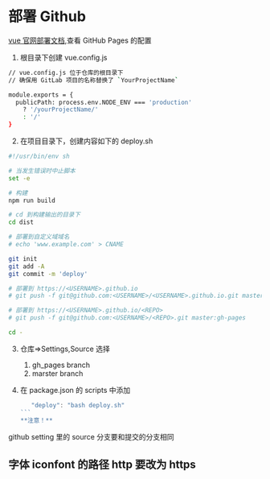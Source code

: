# 部署 Github

[vue 官网部署文档](https://cli.vuejs.org/zh/guide/deployment.html),查看 GitHub Pages 的配置

1. 根目录下创建 vue.config.js

```sh
// vue.config.js 位于仓库的根目录下
// 确保用 GitLab 项目的名称替换了 `YourProjectName`

module.exports = {
  publicPath: process.env.NODE_ENV === 'production'
    ? '/yourProjectName/'
    : '/'
}
```

2. 在项目目录下，创建内容如下的 deploy.sh

```sh
#!/usr/bin/env sh

# 当发生错误时中止脚本
set -e

# 构建
npm run build

# cd 到构建输出的目录下
cd dist

# 部署到自定义域域名
# echo 'www.example.com' > CNAME

git init
git add -A
git commit -m 'deploy'

# 部署到 https://<USERNAME>.github.io
# git push -f git@github.com:<USERNAME>/<USERNAME>.github.io.git master

# 部署到 https://<USERNAME>.github.io/<REPO>
# git push -f git@github.com:<USERNAME>/<REPO>.git master:gh-pages

cd -
```

3. 仓库=>Settings,Source 选择

   1. gh_pages branch
   2. marster branch

4. 在 package.json 的 scripts 中添加
   ````js
      "deploy": "bash deploy.sh"
   ```
   **注意！**

github setting 里的 source 分支要和提交的分支相同

## 字体 iconfont 的路径 http 要改为 https
